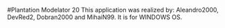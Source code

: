#Plantation Modelator 20
	This application was realized by: Aleandro2000, DevRed2, Dobran2000 and MihaiN99. It is for WINDOWS OS.
